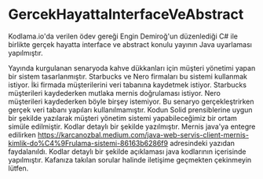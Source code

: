 # GercekHayattaInterfaceVeAbstract
Kodlama.io'da verilen ödev gereği Engin Demiroğ'un düzenlediği C# ile birlikte gerçek hayatta interface ve abstract konulu yayının Java uyarlaması yapılmıştır. 

Yayında kurgulanan senaryoda kahve dükkanları için müşteri yönetimi yapan bir sistem tasarlanmıştır. Starbucks ve Nero firmaları bu sistemi kullanmak istiyor. İki firmada müşterilerini veri tabanına kaydetmek istiyor. Starbucks müşterileri kaydederken mutlaka mernis doğrulaması istiyor. Nero müşterileri kaydederken böyle birşey istemiyor. Bu senaryo gerçekleştrirken gerçek veri tabanı yapıları kullanılmamıştır. Kodun Solid prensiblerine uygun bir şekilde yazılarak müşteri yönetim sistemi yapabileceğimiz bir ortam simüle edilmiştir. Kodlar detaylı bir şekilde yazılmıştır. Mernis java'ya entegre edilirken https://karcanozbal.medium.com/java-web-servis-client-mernis-kimlik-do%C4%9Frulama-sistemi-86163b6286f9 adresindeki yazıdan faydalanıldı. Kodlar detaylı bir şekilde açıklaması java kodlarının içerisinde yapılmıştır. Kafanıza takılan sorular halinde iletişime geçmekten çekinmeyin lütfen. 
